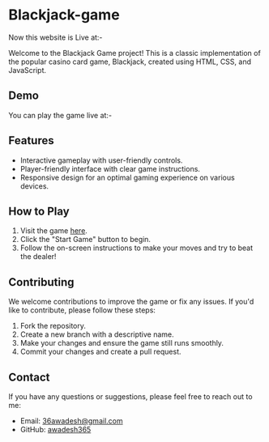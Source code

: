 # Blackjack-game

Now this website is Live at:-

Welcome to the Blackjack Game project! This is a classic implementation of the popular casino card game, Blackjack, created using HTML, CSS, and JavaScript.

## Demo

You can play the game live at:-

## Features

- Interactive gameplay with user-friendly controls.
- Player-friendly interface with clear game instructions.
- Responsive design for an optimal gaming experience on various devices.

## How to Play

1. Visit the game [here]().
2. Click the "Start Game" button to begin.
3. Follow the on-screen instructions to make your moves and try to beat the dealer!

## Contributing

We welcome contributions to improve the game or fix any issues. If you'd like to contribute, please follow these steps:

1. Fork the repository.
2. Create a new branch with a descriptive name.
3. Make your changes and ensure the game still runs smoothly.
4. Commit your changes and create a pull request.

## Contact

If you have any questions or suggestions, please feel free to reach out to me:

- Email: [36awadesh@gmail.com](36awadesh@gmail.com)
- GitHub: [awadesh365](https://github.com/awadesh365)
